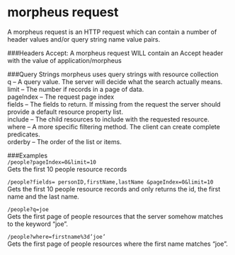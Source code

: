 morpheus request
========
A morpheus request is an HTTP request which can contain a number of header values and/or query string name value pairs.

###Headers
Accept: A morpheus request WILL contain an Accept header with the value of application/morpheus

###Query Strings
morpheus uses query strings with resource collection  
q – A query value. The server will decide what the search actually means.  
limit – The number if records in a page of data.  
pageIndex – The request page index  
fields – The fields to return. If missing from the request the server should provide a default resource property list.  
include – The child resources to include with the requested resource.  
where – A more specific filtering method. The client can create complete predicates.  
orderby – The order of the list or items.  

###Examples  
`/people?pageIndex=0&limit=10`  
Gets the first 10 people resource records  

`/people?fields= personID,firstName,lastName &pageIndex=0&limit=10`  
Gets the first 10 people resource records and only returns the id, the first name and the last name.

`/people?q=joe`  
Gets the first page of people resources that the server somehow matches to the keyword “joe”.

`/people?where=firstname%3d’joe’`  
Gets the first page of people resources where the first name matches “joe”.  







